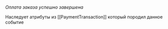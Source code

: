 *Оплата заказа успешно завершена*

Наследует атрибуты из [[PaymentTransaction]] который породил данное событие

